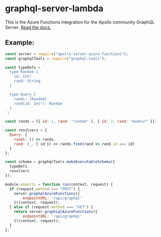 # graphql-server-lambda

This is the Azure Functions integration for the Apollo community GraphQL Server. [Read the docs.](https://www.apollographql.com/docs/apollo-server/)


## Example:

```js
const server = require("apollo-server-azure-functions");
const graphqlTools = require("graphql-tools");

const typeDefs = `
  type Random {
    id: Int!
    rand: String
  }

  type Query {
    rands: [Random]
    rand(id: Int!): Random
  }
`;

const rands = [{ id: 1, rand: "random" }, { id: 2, rand: "modnar" }];

const resolvers = {
  Query: {
    rands: () => rands,
    rand: (_, { id }) => rands.find(rand => rand.id === id)
  }
};

const schema = graphqlTools.makeExecutableSchema({
  typeDefs,
  resolvers
});

module.exports = function run(context, request) {
  if (request.method === "POST") {
    server.graphqlAzureFunctions({
        endpointURL: '/api/graphql'
    })(context, request);
  } else if (request.method === "GET") {
    return server.graphiqlAzureFunctions({
        endpointURL: '/api/graphql'
    })(context, request);
  }
};
```
